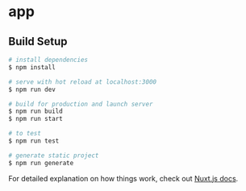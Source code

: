 # app

## Build Setup

```bash
# install dependencies
$ npm install

# serve with hot reload at localhost:3000
$ npm run dev

# build for production and launch server
$ npm run build
$ npm run start

# to test
$ npm run test

# generate static project
$ npm run generate
```

For detailed explanation on how things work, check out [Nuxt.js docs](https://nuxtjs.org).
